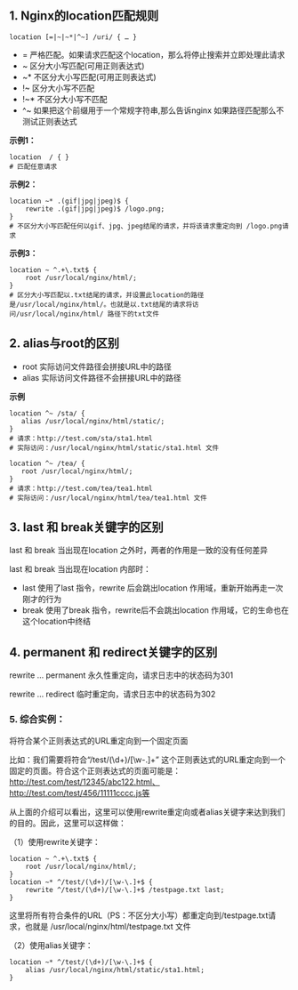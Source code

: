## 1. Nginx的location匹配规则

```shell
location [=|~|~*|^~] /uri/ { … }
```

- =         严格匹配。如果请求匹配这个location，那么将停止搜索并立即处理此请求
- ~         区分大小写匹配(可用正则表达式)
- ~*       不区分大小写匹配(可用正则表达式)
- !~       区分大小写不匹配
- !~*     不区分大小写不匹配
- ^~      如果把这个前缀用于一个常规字符串,那么告诉nginx 如果路径匹配那么不测试正则表达式

**示例1：**

```shell
location  / { }
# 匹配任意请求
```

**示例2：**

```shell
location ~* .(gif|jpg|jpeg)$ {
    rewrite .(gif|jpg|jpeg)$ /logo.png;
}
# 不区分大小写匹配任何以gif、jpg、jpeg结尾的请求，并将该请求重定向到 /logo.png请求
```

**示例3：**

```shell
location ~ ^.+\.txt$ {
    root /usr/local/nginx/html/;
}
# 区分大小写匹配以.txt结尾的请求，并设置此location的路径是/usr/local/nginx/html/。也就是以.txt结尾的请求将访问/usr/local/nginx/html/ 路径下的txt文件
```

## 2. alias与root的区别

- root    实际访问文件路径会拼接URL中的路径
- alias   实际访问文件路径不会拼接URL中的路径

**示例**

```shell
location ^~ /sta/ {  
   alias /usr/local/nginx/html/static/;  
}
# 请求：http://test.com/sta/sta1.html
# 实际访问：/usr/local/nginx/html/static/sta1.html 文件
```

```shell
location ^~ /tea/ {  
   root /usr/local/nginx/html/;  
}
# 请求：http://test.com/tea/tea1.html
# 实际访问：/usr/local/nginx/html/tea/tea1.html 文件
```

## 3. last 和 break关键字的区别

last 和 break 当出现在location 之外时，两者的作用是一致的没有任何差异

last 和 break 当出现在location 内部时：

- last        使用了last 指令，rewrite 后会跳出location 作用域，重新开始再走一次刚才的行为
- break    使用了break 指令，rewrite后不会跳出location 作用域，它的生命也在这个location中终结

## 4. permanent 和 redirect关键字的区别

rewrite … permanent   永久性重定向，请求日志中的状态码为301

rewrite … redirect         临时重定向，请求日志中的状态码为302

### 5. 综合实例：

将符合某个正则表达式的URL重定向到一个固定页面

比如：我们需要将符合“/test/(\d+)/[\w-\.]+” 这个正则表达式的URL重定向到一个固定的页面。符合这个正则表达式的页面可能是：http://test.com/test/12345/abc122.html、http://test.com/test/456/11111cccc.js等

从上面的介绍可以看出，这里可以使用rewrite重定向或者alias关键字来达到我们的目的。因此，这里可以这样做：

（1）使用rewrite关键字：

```shell
location ~ ^.+\.txt$ {
    root /usr/local/nginx/html/;
}
location ~* ^/test/(\d+)/[\w-\.]+$ {
    rewrite ^/test/(\d+)/[\w-\.]+$ /testpage.txt last;
}
```

这里将所有符合条件的URL（PS：不区分大小写）都重定向到/testpage.txt请求，也就是 /usr/local/nginx/html/testpage.txt 文件

（2）使用alias关键字：

```
location ~* ^/test/(\d+)/[\w-\.]+$ {
    alias /usr/local/nginx/html/static/sta1.html;
}
```

